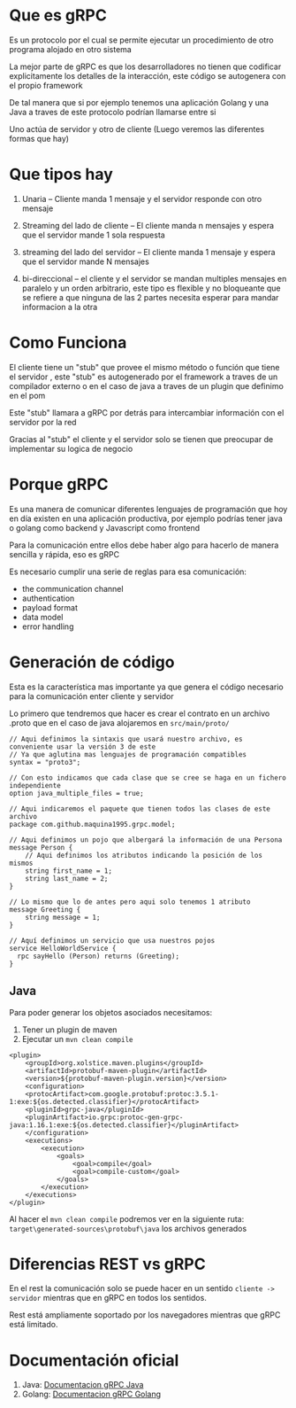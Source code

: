 # Que es gRPC

Es un protocolo por el cual se permite ejecutar un procedimiento de otro programa alojado en otro sistema

La mejor parte de gRPC es que los desarrolladores no tienen que codificar explicitamente los detalles de la interacción, este código se autogenera con el propio framework

De tal manera que si por ejemplo tenemos una aplicación Golang y una Java a traves de este protocolo podrían llamarse entre si

Uno actúa de servidor y otro de cliente (Luego veremos las diferentes formas que hay)

# Que tipos hay

1. Unaria – Cliente manda 1 mensaje y el servidor responde con otro mensaje

2. Streaming del lado de cliente – El cliente manda n mensajes y espera que el servidor mande 1 sola respuesta

3. streaming del lado del servidor – El cliente manda 1 mensaje y espera que el servidor mande N mensajes

4. bi-direccional – el cliente y el servidor se mandan multiples mensajes en paralelo y un orden arbitrario, este tipo es flexible y no bloqueante que se refiere a que ninguna de las 2 partes necesita esperar para mandar informacion a la otra

# Como Funciona

El cliente tiene un "stub" que provee el mismo método o función que tiene el servidor , este "stub" es autogenerado por el framework a traves de un compilador externo o en el caso de java a traves de un plugin que definimo en el pom

Este "stub" llamara a gRPC por detrás para intercambiar información con el servidor por la red

Gracias al "stub" el cliente y el servidor solo se tienen que preocupar de implementar su logica de negocio

# Porque gRPC

Es una manera de comunicar diferentes lenguajes de programación que hoy en día existen en una aplicación productiva, por ejemplo podrías tener java o golang como backend y Javascript como frontend

Para la comunicación entre ellos debe haber algo para hacerlo de manera sencilla y rápida, eso es gRPC 

Es necesario cumplir una serie de reglas para esa comunicación:
- the communication channel
- authentication
- payload format
- data model
- error handling

# Generación de código

Esta es la característica mas importante ya que genera el código necesario para la comunicación enter cliente y servidor

Lo primero que tendremos que hacer es crear el contrato en un archivo .proto que en el caso de java alojaremos en `src/main/proto/`

```
// Aqui definimos la sintaxis que usará nuestro archivo, es conveniente usar la versión 3 de este
// Ya que aglutina mas lenguajes de programación compatibles 
syntax = "proto3";

// Con esto indicamos que cada clase que se cree se haga en un fichero independiente
option java_multiple_files = true;

// Aqui indicaremos el paquete que tienen todos las clases de este archivo
package com.github.maquina1995.grpc.model;

// Aqui definimos un pojo que albergará la información de una Persona
message Person {
	// Aqui definimos los atributos indicando la posición de los mismos
	string first_name = 1;
	string last_name = 2;
}

// Lo mismo que lo de antes pero aqui solo tenemos 1 atributo
message Greeting {
	string message = 1;
}

// Aquí definimos un servicio que usa nuestros pojos 
service HelloWorldService {
  rpc sayHello (Person) returns (Greeting);
}
```

## Java

Para poder generar los objetos asociados necesitamos:

1. Tener un plugin de maven
2. Ejecutar un `mvn clean compile`

```
<plugin>
	<groupId>org.xolstice.maven.plugins</groupId>
	<artifactId>protobuf-maven-plugin</artifactId>
	<version>${protobuf-maven-plugin.version}</version>
	<configuration>
	<protocArtifact>com.google.protobuf:protoc:3.5.1-1:exe:${os.detected.classifier}</protocArtifact>
	<pluginId>grpc-java</pluginId>
	<pluginArtifact>io.grpc:protoc-gen-grpc-java:1.16.1:exe:${os.detected.classifier}</pluginArtifact>
	</configuration>
	<executions>
		<execution>
			<goals>
				<goal>compile</goal>
				<goal>compile-custom</goal>
			</goals>
		</execution>
	</executions>
</plugin>
```

Al hacer el `mvn clean compile` podremos ver en la siguiente ruta: `target\generated-sources\protobuf\java` los archivos generados

# Diferencias REST vs gRPC

En el rest la comunicación solo se puede hacer en un sentido `cliente -> servidor` mientras que en gRPC en todos los sentidos.

Rest está ampliamente soportado por los navegadores mientras que gRPC está limitado.

# Documentación oficial
1. Java: [Documentacion gRPC Java](https://grpc.io/docs/languages/java/basics/) 
2. Golang: [Documentacion gRPC Golang](https://grpc.io/docs/languages/go/basics/) 
